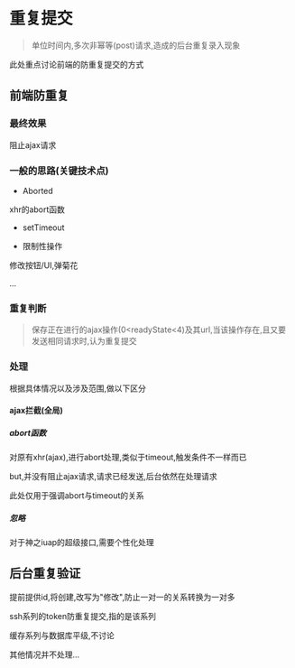 # 重复提交

> 单位时间内,多次非幂等\(post\)请求,造成的后台重复录入现象

此处重点讨论前端的防重复提交的方式

## 前端防重复

### 最终效果

阻止ajax请求

### 一般的思路\(关键技术点\)

* Aborted

xhr的abort函数

* setTimeout

* 限制性操作

修改按钮/UI,弹菊花

...

### 重复判断

> 保存正在进行的ajax操作\(0&lt;readyState&lt;4\)及其url,当该操作存在,且又要发送相同请求时,认为重复提交

### 处理

根据具体情况以及涉及范围,做以下区分

#### ajax拦截\(全局\)

##### abort函数

对原有xhr\(ajax\),进行abort处理,类似于timeout,触发条件不一样而已

but,并没有阻止ajax请求,请求已经发送,后台依然在处理请求

此处仅用于强调abort与timeout的关系

##### 忽略

对于神之iuap的超级接口,需要个性化处理



## 后台重复验证

提前提供id,将创建,改写为"修改",防止一对一的关系转换为一对多

ssh系列的token防重复提交,指的是该系列

缓存系列与数据库平级,不讨论

其他情况并不处理...

